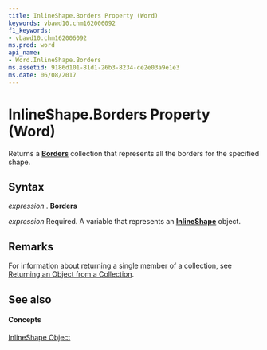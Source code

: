 ```yaml
---
title: InlineShape.Borders Property (Word)
keywords: vbawd10.chm162006092
f1_keywords:
- vbawd10.chm162006092
ms.prod: word
api_name:
- Word.InlineShape.Borders
ms.assetid: 9186d101-81d1-26b3-8234-ce2e03a9e1e3
ms.date: 06/08/2017
---
```



# InlineShape.Borders Property (Word)

Returns a  **[Borders](Word.borders.md)** collection that represents all the borders for the specified shape.


## Syntax

 _expression_ . **Borders**

 _expression_ Required. A variable that represents an **[InlineShape](Word.InlineShape.md)** object.


## Remarks

For information about returning a single member of a collection, see [Returning an Object from a Collection](http://msdn.microsoft.com/library/28f76384-f495-9640-a7c8-10ada3fac727%28Office.15%29.aspx).




## See also


#### Concepts


[InlineShape Object](Word.InlineShape.md)


